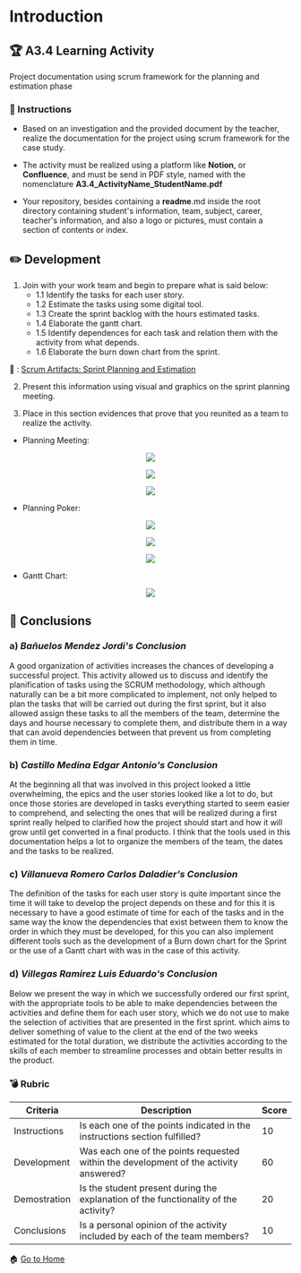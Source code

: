 # Introduction

## :trophy: A3.4 Learning Activity
Project documentation using scrum framework for the planning and estimation phase

### :blue_book: Instructions

* Based on an investigation and the provided document by the teacher, realize the documentation for the project using scrum framework for the case study.

* The activity must be realized using a platform like **Notion**, or **Confluence**, and must be send in PDF style, named with the nomenclature **A3.4_ActivityName_StudentName.pdf**

* Your repository, besides containing a **readme**.md inside the root directory containing student's information, team, subject, career, teacher's information, and also a logo or pictures, must contain a section of contents or index.

## :pencil2: Development

1. Join with your work team and begin to prepare what is said below:
    - 1.1 Identify the tasks for each user story.
    - 1.2 Estimate the tasks using some digital tool.
    - 1.3 Create the sprint backlog with the hours estimated tasks.
    - 1.4 Elaborate the gantt chart.
    - 1.5 Identify dependences for each task and relation them with the activity from what depends.
    - 1.6 Elaborate the burn down chart from the sprint.

:link: : [Scrum Artifacts: Sprint Planning and Estimation](https://github.com/edgarcastillo17/avscastillo/blob/main/pdf/A3.4_Scrum_Artifacts_PlanningEstimation.pdf "Scrum Artifacts: Sprint Planning and Estimation")

2. Present this information using visual and graphics on the sprint planning meeting.

3. Place in this section evidences that prove that you reunited as a team to realize the activity.

- Planning Meeting:

<p align="center">
    <img src="https://raw.githubusercontent.com/edgarcastillo17/avscastillo/main/img/A3.2_Planning_Meeting/A3.4_Scrum_Artifacts_PlanningEstimation/PlanningMeeting1.PNG">
</p>

<p align="center">
    <img src="https://raw.githubusercontent.com/edgarcastillo17/avscastillo/main/img/A3.2_Planning_Meeting/A3.4_Scrum_Artifacts_PlanningEstimation/PlanningMeeting2.PNG">
</p>

<p align="center">
    <img src="https://raw.githubusercontent.com/edgarcastillo17/avscastillo/main/img/A3.2_Planning_Meeting/A3.4_Scrum_Artifacts_PlanningEstimation/PlanningMeeting3.PNG">
</p>

- Planning Poker:

<p align="center">
    <img src="https://raw.githubusercontent.com/edgarcastillo17/avscastillo/main/img/A3.2_Planning_Meeting/A3.4_Scrum_Artifacts_PlanningEstimation/PlanningPoker1.PNG">
</p>

<p align="center">
    <img src="https://raw.githubusercontent.com/edgarcastillo17/avscastillo/main/img/A3.2_Planning_Meeting/A3.4_Scrum_Artifacts_PlanningEstimation/PlanningPoker2.PNG">
</p>

<p align="center">
    <img src="https://raw.githubusercontent.com/edgarcastillo17/avscastillo/main/img/A3.2_Planning_Meeting/A3.4_Scrum_Artifacts_PlanningEstimation/PlanningPoker3.PNG">
</p>

- Gantt Chart:

<p align="center">
    <img src="https://raw.githubusercontent.com/edgarcastillo17/avscastillo/main/img/A3.2_Planning_Meeting/A3.4_Scrum_Artifacts_PlanningEstimation/GanttChart1.PNG">
</p>

## :paperclip: Conclusions

### a) *Bañuelos Mendez Jordi's Conclusion*

A good organization of activities increases the chances of developing a successful project. This activity allowed us to discuss and identify the planification of tasks using the SCRUM methodology, which although naturally can be a bit more complicated to implement, not only helped to plan the tasks that will be carried out during the first sprint, but it also allowed assign these tasks to all the members of the team, determine the days and hourse necessary to complete them, and distribute them in a way that can avoid dependencies between that prevent us from completing them in time.

### b) *Castillo Medina Edgar Antonio's Conclusion*

At the beginning all that was involved in this project looked a little overwhelming, the epics and the user stories looked like a lot to do, but once those stories are developed in tasks everything started to seem easier to comprehend, and selecting the ones that will be realized during a first sprint really helped to clarified how the project should start and how it will grow until get converted in a final producto. I think that the tools used in this documentation helps a lot to organize the members of the team, the dates and the tasks to be realized.

### c) *Villanueva Romero Carlos Daladier's Conclusion*

The definition of the tasks for each user story is quite important since the time it will take to develop the project depends on these and for this it is necessary to have a good estimate of time for each of the tasks and in the same way the know the dependencies that exist between them to know the order in which they must be developed, for this you can also implement different tools such as the development of a Burn down chart for the Sprint or the use of a Gantt chart with was in the case of this activity.

### d) *Villegas Ramirez Luis Eduardo's Conclusion*

Below we present the way in which we successfully ordered our first sprint, with the appropriate tools to be able to make dependencies between the activities and define them for each user story, which we do not use to make the selection of activities that are presented in the first sprint. which aims to deliver something of value to the client at the end of the two weeks estimated for the total duration, we distribute the activities according to the skills of each member to streamline processes and obtain better results in the product.

### :bomb: Rubric

| Criteria | Description | Score |
| ------------- | -------------------------------------------------------------------------------------------- | ------- |
| Instructions | Is each one of the points indicated in the instructions section fulfilled? | 10 |
| Development | Was each one of the points requested within the development of the activity answered? | 60 |
| Demostration | Is the student present during the explanation of the functionality of the activity? | 20 |
| Conclusions | Is a personal opinion of the activity included by each of the team members? | 10 |

:house: [Go to Home](https://github.com/edgarcastillo17/avscastillo "Github")